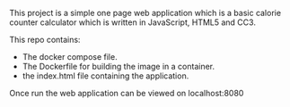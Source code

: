 This project is a simple one page web application which is a basic calorie counter calculator which is written in JavaScript, HTML5 and CC3. 

This repo contains: 

* The docker compose file.
* The Dockerfile for building the image in a container.
* the index.html file containing the application.

Once run the web application can be viewed on localhost:8080
